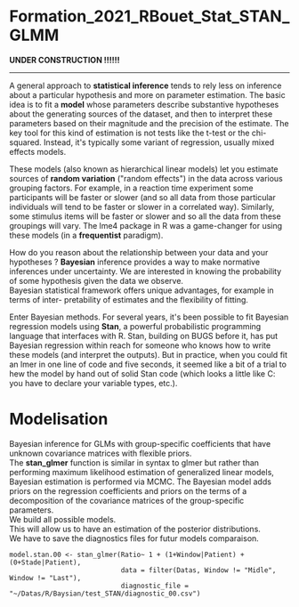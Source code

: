 # Formation_2021_RBouet_Stat_STAN_GLMM

**UNDER CONSTRUCTION !!!!!!**    



***
A general approach to **statistical inference** tends to rely less on inference about a particular hypothesis and more on parameter estimation. The basic idea is to fit a **model** whose parameters describe substantive hypotheses about the generating sources of the dataset, and then to interpret these parameters based on their magnitude and the precision of the estimate. The key tool for this kind of estimation is not tests like the t-test or the chi-squared. Instead, it's typically some variant of regression, usually mixed effects models.   
 
 
These models (also known as hierarchical linear models) let you estimate sources of **random variation** ("random effects") in the data across various grouping factors. For example, in a reaction time experiment some participants will be faster or slower (and so all data from those particular individuals will tend to be faster or slower in a correlated way). Similarly, some stimulus items will be faster or slower and so all the data from these groupings will vary. The lme4 package in R was a game-changer for using these models (in a **frequentist** paradigm).   
 
 
How do you reason about the relationship between your data and your hypotheses ? **Bayesian** inference provides a way to make normative inferences under uncertainty. We are interested in knowing the probability of some hypothesis given the data we observe.    
Bayesian statistical framework offers unique advantages, for example in terms of inter- pretability of estimates and the flexibility of fitting.   
 
 
Enter Bayesian methods. For several years, it's been possible to fit Bayesian regression models using **Stan**, a powerful probabilistic programming language that interfaces with R. Stan, building on BUGS before it, has put Bayesian regression within reach for someone who knows how to write these models (and interpret the outputs). But in practice, when you could fit an lmer in one line of code and five seconds, it seemed like a bit of a trial to hew the model by hand out of solid Stan code (which looks a little like C: you have to declare your variable types, etc.).     

# Modelisation

Bayesian inference for GLMs with group-specific coefficients that have unknown covariance matrices with flexible priors.    
The **stan_glmer** function is similar in syntax to glmer but rather than performing maximum likelihood estimation of generalized linear models, Bayesian estimation is performed via MCMC. The Bayesian model adds priors on the regression coefficients and priors on the terms of a decomposition of the covariance matrices of the group-specific parameters.    
We build all possible models.     
This will allow us to have an estimation of the posterior distributions.    
We have to save the diagnostics files for futur models comparaison.    


```{r, warning=FALSE, fig.align='center', message = FALSE}
model.stan.00 <- stan_glmer(Ratio~ 1 + (1+Window|Patient) + (0+Stade|Patient), 
                            data = filter(Datas, Window != "Midle", Window != "Last"),
                            diagnostic_file = "~/Datas/R/Baysian/test_STAN/diagnostic_00.csv")
```
